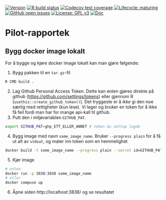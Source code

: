 <!-- badges: start -->
[![Version](https://img.shields.io/github/v/release/rapporteket/pilot?sort=semver)](https://github.com/rapporteket/pilot/releases)
[![R build status](https://github.com/rapporteket/pilot/workflows/R-CMD-check/badge.svg)](https://github.com/rapporteket/pilot/actions)
[![Codecov test coverage](https://codecov.io/gh/Rapporteket/pilot/branch/main/graph/badge.svg)](https://codecov.io/gh/Rapporteket/pilot?branch=main)
[![Lifecycle: maturing](https://img.shields.io/badge/lifecycle-maturing-blue.svg)](https://www.tidyverse.org/lifecycle/#maturing)
[![GitHub open issues](https://img.shields.io/github/issues/rapporteket/pilot.svg)](https://github.com/rapporteket/pilot/issues)
[![License: GPL v3](https://img.shields.io/badge/License-GPLv3-blue.svg)](https://www.gnu.org/licenses/gpl-3.0)
[![Doc](https://img.shields.io/badge/Doc--grey.svg)](https://rapporteket.github.io/pilot/)
<!-- badges: end -->
  
# Pilot-rapportek

## Bygg docker image lokalt

For å bygge og kjøre docker image lokalt kan man gjøre følgende:

1. Bygg pakken til en `tar.gz`-fil
```sh
R CMD build .
```
2. Lag Github Personal Access Token. Dette kan enten gjøres direkte på github (https://github.com/settings/tokens) eller gjennom R (`usethis::create_github_token()`). Det tryggeste er å *ikke* gi den noe særlig med rettigheter (kun lese). Vi lager og bruker en token for å ikke få feil fordi man har for mange api-kall til github.
3. Putt den i miljøvariablen `GITHUB_PAT`.
```sh
export GITHUB_PAT=ghp_ETT_ELLER_ANNET # token du nettop lagde
```
4. Bygg image med navn `some_image_name`. Bruker `--progress plain` for å få ut alt av `stdout`, og mater inn token som en hemmelighet
```sh
docker build -t some_image_name --progress plain --secret id=GITHUB_PAT .
```
5. Kjør image
```sh
# enten
docker run -p 3838:3838 some_image_name
# eller
docker compose up
```
6. Åpne siden http://localhost:3838/ og se resultatet

